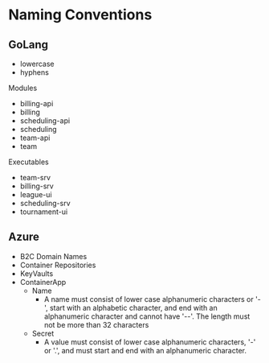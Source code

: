 # Naming Conventions

## GoLang

* lowercase
* hyphens

Modules

* billing-api
* billing
* scheduling-api
* scheduling
* team-api
* team

Executables

* team-srv
* billing-srv
* league-ui
* scheduling-srv
* tournament-ui

## Azure

* B2C Domain Names
* Container Repositories
* KeyVaults 
* ContainerApp
    * Name
        * A name must consist of lower case alphanumeric characters or '-', start with an alphabetic character, and end with an alphanumeric character and cannot have '--'. The length must not be more than 32 characters
    * Secret
        * A value must consist of lower case alphanumeric characters, '-' or '.', and must start and end with an alphanumeric character.